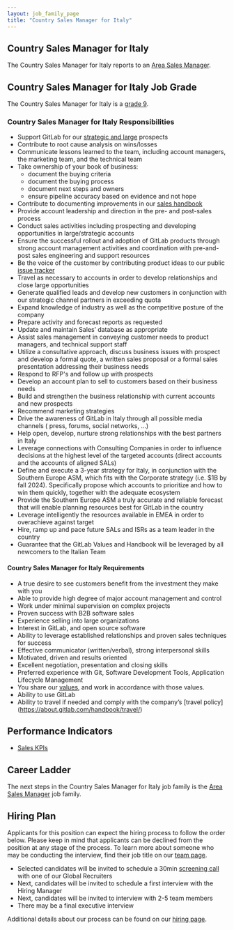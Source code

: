 ```yaml
---
layout: job_family_page
title: "Country Sales Manager for Italy"
---
```


## Country Sales Manager for Italy

The Country Sales Manager for Italy reports to an [Area Sales Manager](https://about.gitlab.com/job-families/sales/area-sales-manager/#area-sales-manager).

## Country Sales Manager for Italy Job Grade

The Country Sales Manager for Italy is a [grade 9](/handbook/total-rewards/compensation/compensation-calculator/#gitlab-job-grades).

### Country Sales Manager for Italy Responsibilities

* Support GitLab for our [strategic and large](/handbook/sales/#market-segmentation) prospects
* Contribute to root cause analysis on wins/losses
* Communicate lessons learned to the team, including account managers, the marketing team, and the technical team
* Take ownership of your book of business:
   * document the buying criteria
   * document the buying process
   * document next steps and owners
   * ensure pipeline accuracy based on evidence and not hope
* Contribute to documenting improvements in our [sales handbook](/handbook/sales/)
* Provide account leadership and direction in the pre- and post-sales process
* Conduct sales activities including prospecting and developing opportunities in large/strategic accounts
* Ensure the successful rollout and adoption of GitLab products through strong account management activities and coordination with pre-and-post sales engineering and support resources
* Be the voice of the customer by contributing product ideas to our public [issue tracker](https://gitlab.com/gitlab-org/gitlab-ee/issues)
* Travel as necessary to accounts in order to develop relationships and close large opportunities
* Generate qualified leads and develop new customers in conjunction with our strategic channel partners in exceeding quota
* Expand knowledge of industry as well as the competitive posture of the company
* Prepare activity and forecast reports as requested
* Update and maintain Sales’ database as appropriate
* Assist sales management in conveying customer needs to product managers, and technical support staff
* Utilize a consultative approach, discuss business issues with prospect and develop a formal quote, a written sales proposal or a formal sales presentation addressing their business needs
* Respond to RFP's and follow up with prospects
* Develop an account plan to sell to customers based on their business needs
* Build and strengthen the business relationship with current accounts and new prospects
* Recommend marketing strategies
* Drive the awareness of GitLab in Italy through all possible media channels ( press, forums, social networks, …)
* Help open, develop, nurture strong relationships with the best partners in Italy 
* Leverage connections with Consulting Companies in order to influence decisions at the highest level of the targeted accounts (direct accounts and the accounts of aligned SALs)
* Define and execute a 3-year strategy for Italy, in conjunction with the Southern Europe ASM, which fits with the Corporate strategy (i.e. $1B by fall 2024). Specifically propose which accounts to prioritize and how to win them quickly, together with the adequate ecosystem
* Provide the Southern Europe ASM a truly accurate and reliable forecast that will enable planning resources best for GitLab in the country
* Leverage intelligently the resources available in EMEA in order to overachieve against target
* Hire, ramp up and pace future SALs and ISRs as a team leader in the country
* Guarantee that the GitLab Values and Handbook will be leveraged by all newcomers to the Italian Team 

#### Country Sales Manager for Italy Requirements

* A true desire to see customers benefit from the investment they make with you
* Able to provide high degree of major account management and control
* Work under minimal supervision on complex projects
* Proven success with B2B software sales
* Experience selling into large organizations
* Interest in GitLab, and open source software
* Ability to leverage established relationships and proven sales techniques for success
* Effective communicator (written/verbal), strong interpersonal skills
* Motivated, driven and results oriented
* Excellent negotiation, presentation and closing skills
* Preferred experience with Git, Software Development Tools, Application Lifecycle Management
* You share our [values](/handbook/values/), and work in accordance with those values.
* Ability to use GitLab
* Ability to travel if needed and comply with the company’s [travel policy] (https://about.gitlab.com/handbook/travel/) 

## Performance Indicators

* [Sales KPIs](https://internal-handbook.gitlab.io/company/KPIs/#sales-kpis)

## Career Ladder

The next steps in the Country Sales Manager for Italy job family is the [Area Sales Manager](https://about.gitlab.com/job-families/sales/area-sales-manager/#area-sales-manager) job family.

## Hiring Plan

Applicants for this position can expect the hiring process to follow the order below. Please keep in mind that applicants can be declined from the position at any stage of the process. To learn more about someone who may be conducting the interview, find their job title on our [team page](/company/team/).

- Selected candidates will be invited to schedule a 30min [screening call](/handbook/hiring/interviewing/#screening-call) with one of our Global Recruiters
- Next, candidates will be invited to schedule a first interview with the Hiring Manager
- Next, candidates will be invited to interview with 2-5 team members
- There may be a final executive interview 

Additional details about our process can be found on our [hiring page](/handbook/hiring/).
